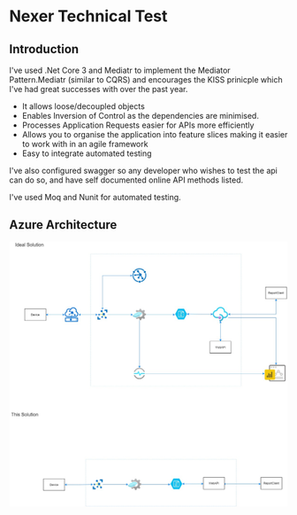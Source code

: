 Nexer Technical Test
================
Introduction
----------------
I've used  .Net Core 3 and Mediatr to implement the Mediator Pattern.Mediatr  (similar to CQRS) and encourages the KISS prinicple which I've had great successes with over the past year. 
* It allows loose/decoupled objects
* Enables Inversion of Control as the dependencies are minimised.
* Processes Application Requests easier for APIs more efficiently
* Allows you to organise the application into feature slices making it easier to work with in an agile framework
* Easy to integrate automated testing

I've also configured swagger so any developer who wishes to test the api can do so, and have self documented online API methods listed.  

I've used Moq and Nunit for automated testing.



Azure Architecture
----------------------------
![](https://github.com/SeanAudley/NexerIoTBackendTest/blob/master/nexertest_arch.jpg)
